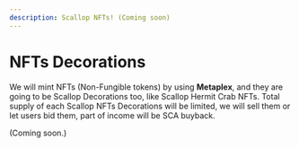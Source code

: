 ```yaml
---
description: Scallop NFTs! (Coming soon)
---
```


# NFTs Decorations

We will mint NFTs \(Non-Fungible tokens\) by using **Metaplex**, and they are going to be Scallop Decorations too, like Scallop Hermit Crab NFTs. Total supply of each Scallop NFTs Decorations will be limited, we will sell them or let users bid them, part of income will be SCA buyback.



\(Coming soon.\)





